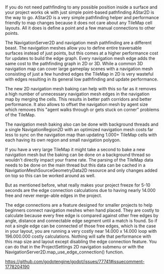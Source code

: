 If you do not need pathfinding to any possible position inside a surface and your project works ok with just simple
point-based pathfinding AStar2D is the way to go. AStar2D is a very simple pathfinding helper and performance friendly
to map changes because it does not care about any TileMap cell layouts. All it does is define a point and a few manual
connections to other points.

The NavigationServer2D and navigation mesh pathfinding are a different beast. The navigation meshes allow you to define
entire traversable surfaces instead of just points, but this comes at a higher performance cost for updates to build the
edge graph. Every navigation mesh edge adds the same cost to the pathfinding graph in 2D or 3D. While a common 3D
navigation map can cover large gameplay scenes with a navigation mesh consisting of just a few hundred edges the TileMap
in 2D is very wasteful with edges resulting in its general low pathfinding and update performance.

The new 2D navigation mesh baking can help with this so far as it removes a high number of unnecessary navigation mesh
edges in the navigation map by merging the cells. This results in better path corridors and better performance. It also
allows to offset the navigation mesh by agent size which removes this "agent walks through or gets stuck on corner"
problems of the TileMap.

The navigation mesh baking also can be done with background threads and a single NavigationRegion2D with an optimized
navigation mesh costs far less to sync on the navigation map than updating 1.000+ TileMap cells with each having its own
region and small navigation polygon.

If you have a very large TileMap it might take a second to bake a new navigation mesh but the baking can be done on a
background thread so wouldn't directly impact your frame rate. The parsing of the TileMap data needs to be done on the
main thread but this data can be cached in a NavigationMeshSourceGeometryData2D resource and only changes added on top
so this can be worked around as well.

But as mentioned before, what really makes your project freeze for 5-10 seconds are the edge connection calculations due
to having nearly 14.000 free and never merge-able edges in the project.

The edge connections are a feature designed for smaller projects to help beginners connect navigation meshes when hand
placed. They are costly to calculate because every free edge is compared against other free edges by angle, distance and
connectable edge segment until a match is found. So if not a single edge can be connected of those free edges, which is
the case in your layout, you are running a very costly near 14.000 x 14.000 loop with 196.000.000 costly calculations.
Nothing will safe that performance with this map size and layout except disabling the edge connection feature. You can
do that in the ProjectSettings 2D navigation submenu or with the NavigationServer2D.map\_use\_edge\_connection()
function.

https://github.com/godotengine/godot/issues/77741#issuecomment-1778204190